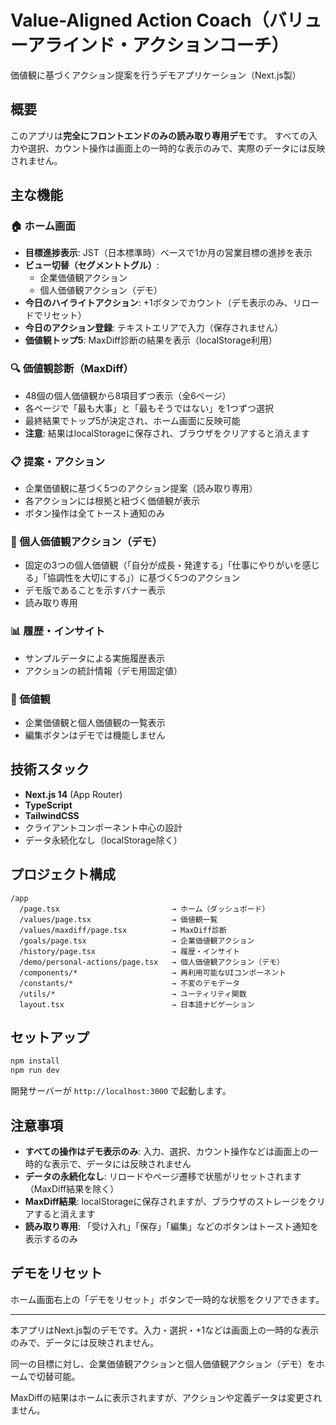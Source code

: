 # Value-Aligned Action Coach（バリューアラインド・アクションコーチ）

価値観に基づくアクション提案を行うデモアプリケーション（Next.js製）

## 概要

このアプリは**完全にフロントエンドのみの読み取り専用デモ**です。
すべての入力や選択、カウント操作は画面上の一時的な表示のみで、実際のデータには反映されません。

## 主な機能

### 🏠 ホーム画面

- **目標進捗表示**: JST（日本標準時）ベースで1か月の営業目標の進捗を表示
- **ビュー切替（セグメントトグル）**:
  - 企業価値観アクション
  - 個人価値観アクション（デモ）
- **今日のハイライトアクション**: +1ボタンでカウント（デモ表示のみ、リロードでリセット）
- **今日のアクション登録**: テキストエリアで入力（保存されません）
- **価値観トップ5**: MaxDiff診断の結果を表示（localStorage利用）

### 🔍 価値観診断（MaxDiff）

- 48個の個人価値観から8項目ずつ表示（全6ページ）
- 各ページで「最も大事」と「最もそうではない」を1つずつ選択
- 最終結果でトップ5が決定され、ホーム画面に反映可能
- **注意**: 結果はlocalStorageに保存され、ブラウザをクリアすると消えます

### 📋 提案・アクション

- 企業価値観に基づく5つのアクション提案（読み取り専用）
- 各アクションには根拠と紐づく価値観が表示
- ボタン操作は全てトースト通知のみ

### 🎯 個人価値観アクション（デモ）

- 固定の3つの個人価値観（「自分が成長・発達する」「仕事にやりがいを感じる」「協調性を大切にする」）に基づく5つのアクション
- デモ版であることを示すバナー表示
- 読み取り専用

### 📊 履歴・インサイト

- サンプルデータによる実施履歴表示
- アクションの統計情報（デモ用固定値）

### 💎 価値観

- 企業価値観と個人価値観の一覧表示
- 編集ボタンはデモでは機能しません

## 技術スタック

- **Next.js 14** (App Router)
- **TypeScript**
- **TailwindCSS**
- クライアントコンポーネント中心の設計
- データ永続化なし（localStorage除く）

## プロジェクト構成

```
/app
  /page.tsx                         → ホーム（ダッシュボード）
  /values/page.tsx                  → 価値観一覧
  /values/maxdiff/page.tsx          → MaxDiff診断
  /goals/page.tsx                   → 企業価値観アクション
  /history/page.tsx                 → 履歴・インサイト
  /demo/personal-actions/page.tsx   → 個人価値観アクション（デモ）
  /components/*                     → 再利用可能なUIコンポーネント
  /constants/*                      → 不変のデモデータ
  /utils/*                          → ユーティリティ関数
  layout.tsx                        → 日本語ナビゲーション
```

## セットアップ

```bash
npm install
npm run dev
```

開発サーバーが `http://localhost:3000` で起動します。

## 注意事項

- **すべての操作はデモ表示のみ**: 入力、選択、カウント操作などは画面上の一時的な表示で、データには反映されません
- **データの永続化なし**: リロードやページ遷移で状態がリセットされます（MaxDiff結果を除く）
- **MaxDiff結果**: localStorageに保存されますが、ブラウザのストレージをクリアすると消えます
- **読み取り専用**: 「受け入れ」「保存」「編集」などのボタンはトースト通知を表示するのみ

## デモをリセット

ホーム画面右上の「デモをリセット」ボタンで一時的な状態をクリアできます。

---

本アプリはNext.js製のデモです。入力・選択・+1などは画面上の一時的な表示のみで、データには反映されません。

同一の目標に対し、企業価値観アクションと個人価値観アクション（デモ）をホームで切替可能。

MaxDiffの結果はホームに表示されますが、アクションや定義データは変更されません。
